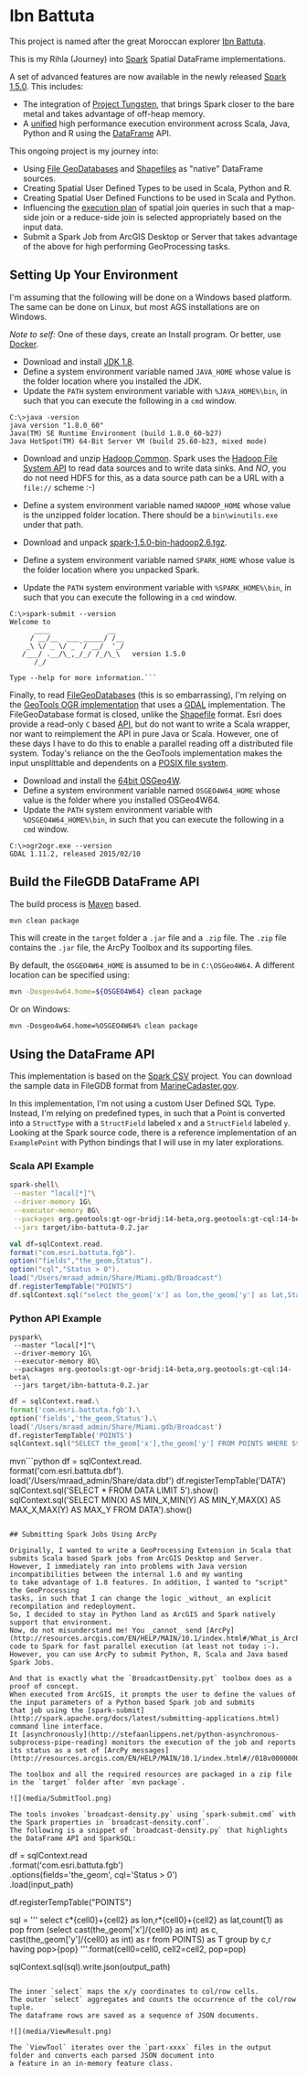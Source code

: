 # Ibn Battuta

This project is named after the great Moroccan explorer [Ibn Battuta](https://en.wikipedia.org/wiki/Ibn_Battuta). 

This is my Rihla (Journey) into [Spark](http://spark.apache.org/) Spatial DataFrame implementations.

A set of advanced features are now available in the newly released [Spark 1.5.0](http://spark.apache.org/releases/spark-release-1-5-0.html). This includes:

* The integration of [Project Tungsten](http://www.oreilly.com/pub/e/3474), that brings Spark closer to the bare metal and takes advantage of off-heap memory.
* A [unified](https://databricks.com/blog/2015/02/17/introducing-dataframes-in-spark-for-large-scale-data-science.html) high performance execution environment across Scala, Java, Python and R using the [DataFrame](http://spark.apache.org/docs/latest/sql-programming-guide.html) API.

This ongoing project is my journey into:

* Using [File GeoDatabases](http://www.esri.com/news/arcuser/0309/files/9reasons.pdf) and [Shapefiles](https://en.wikipedia.org/wiki/Shapefile) as "native" DataFrame sources.
* Creating Spatial User Defined Types to be used in Scala, Python and R.
* Creating Spatial User Defined Functions to be used in Scala and Python.
* Influencing the [execution plan](https://databricks.com/blog/2015/04/13/deep-dive-into-spark-sqls-catalyst-optimizer.html) of spatial join queries in such that a map-side join or a reduce-side join is selected
appropriately based on the input data.
* Submit a Spark Job from ArcGIS Desktop or Server that takes advantage of the above for high performing GeoProcessing tasks.

## Setting Up Your Environment

I'm assuming that the following will be done on a Windows based platform. The same can be done on Linux, but most AGS installations are on Windows.

*Note to self:* One of these days, create an Install program. Or better, use [Docker](https://www.docker.com/). 

* Download and install [JDK 1.8](http://www.oracle.com/technetwork/java/javase/downloads/jdk8-downloads-2133151.html).
* Define a system environment variable named `JAVA_HOME` whose value is the folder location where you installed the JDK.
* Update the `PATH` system environment variable with `%JAVA_HOME%\bin`, in such that you can execute the following in a `cmd` window.

```
C:\>java -version
java version "1.8.0_60"
Java(TM) SE Runtime Environment (build 1.8.0_60-b27)
Java HotSpot(TM) 64-Bit Server VM (build 25.60-b23, mixed mode)
```

* Download and unzip [Hadoop Common](https://github.com/srccodes/hadoop-common-2.2.0-bin/archive/master.zip).
Spark uses the [Hadoop File System API](https://hadoop.apache.org/docs/current/api/org/apache/hadoop/fs/FileSystem.html) to read data sources and to write data sinks.
And *NO*, you do not need HDFS for this, as a data source path can be a URL with a `file://` scheme :-)
* Define a system environment variable named `HADOOP_HOME` whose value is the unzipped folder location. There should be a `bin\winutils.exe` under that path.
 
* Download and unpack [spark-1.5.0-bin-hadoop2.6.tgz](http://d3kbcqa49mib13.cloudfront.net/spark-1.5.0-bin-hadoop2.6.tgz).
* Define a system environment variable named `SPARK_HOME` whose value is the folder location where you unpacked Spark.
* Update the `PATH` system environment variable with `%SPARK_HOME%\bin`, in such that you can execute the following in a `cmd` window.

```
C:\>spark-submit --version
Welcome to
      ____              __
     / __/__  ___ _____/ /__
    _\ \/ _ \/ _ `/ __/  '_/
   /___/ .__/\_,_/_/ /_/\_\   version 1.5.0
      /_/

Type --help for more information.```
```

Finally, to read [FileGeoDatabases](http://www.esri.com/news/arcuser/0309/files/9reasons.pdf) (this is so embarrassing), I'm relying
on the [GeoTools OGR implementation](http://docs.geotools.org/stable/userguide/library/data/ogr.html) that uses a [GDAL](http://www.gdal.org/drv_openfilegdb.html) implementation.
The FileGeoDatabase format is closed, unlike the [Shapefile](https://en.wikipedia.org/wiki/Shapefile) format.
Esri does provide a read-only `C` based [API](http://www.esri.com/apps/products/download/#File_Geodatabase_API_1.4), but do not want to write a Scala wrapper, nor want to reimplement the API in pure Java or Scala.
However, one of these days I have to do this to enable a parallel reading off a distributed file system.
Today's reliance on the the GeoTools implementation makes the input unsplittable and dependents on a [POSIX file system](https://en.wikipedia.org/wiki/POSIX).
 
* Download and install the [64bit OSGeo4W](http://trac.osgeo.org/osgeo4w/).
* Define a system environment variable named `OSGEO4W64_HOME` whose value is the folder where you installed OSGeo4W64.
* Update the `PATH` system environment variable with `%OSGEO4W64_HOME%\bin`, in such that you can execute the following in a `cmd` window.

```
C:\>ogr2ogr.exe --version
GDAL 1.11.2, released 2015/02/10
```

## Build the FileGDB DataFrame API

The build process is [Maven](https://maven.apache.org/) based.

```bash
mvn clean package
```

This will create in the `target` folder a `.jar` file and a `.zip` file.
The `.zip` file contains the `.jar` file, the ArcPy Toolbox and its supporting files.
 
By default, the `OSGEO4W64_HOME` is assumed to be in `C:\OSGeo4W64`. A different location can be specified using:

```bash
mvn -Dosgeo4w64.home=${OSGEO4W64} clean package
```

Or on Windows:

```
mvn -Dosgeo4w64.home=%OSGEO4W64% clean package
```

## Using the DataFrame API

This implementation is based on the [Spark CSV](https://github.com/databricks/spark-csv) project.
You can download the sample data in FileGDB format from [MarineCadaster.gov](ftp://ftp.coast.noaa.gov/temp/MarineCadastre/AIS.SampleData.zip).

In this implementation, I'm not using a custom User Defined SQL Type.
Instead, I'm relying on predefined types, in such that a Point is converted into a `StructType` with a `StructField` labeled `x` and a `StructField` labeled `y`.
Looking at the Spark source code, there is a reference implementation of an `ExamplePoint` with Python bindings that I will use in my later explorations.

### Scala API Example

```bash
spark-shell\
 --master "local[*]"\
 --driver-memory 1G\
 --executor-memory 8G\
 --packages org.geotools:gt-ogr-bridj:14-beta,org.geotools:gt-cql:14-beta\
 --jars target/ibn-battuta-0.2.jar
```

```scala
val df=sqlContext.read.
format("com.esri.battuta.fgb").
option("fields","the_geom,Status").
option("cql","Status > 0").
load("/Users/mraad_admin/Share/Miami.gdb/Broadcast")
df.registerTempTable("POINTS")
df.sqlContext.sql("select the_geom['x'] as lon,the_geom['y'] as lat,Status from POINTS limit 10").show()
```

### Python API Example

```shell
pyspark\
 --master "local[*]"\
 --driver-memory 1G\
 --executor-memory 8G\
 --packages org.geotools:gt-ogr-bridj:14-beta,org.geotools:gt-cql:14-beta\
 --jars target/ibn-battuta-0.2.jar
```

```python
df = sqlContext.read.\
format('com.esri.battuta.fgb').\
option('fields','the_geom,Status').\
load('/Users/mraad_admin/Share/Miami.gdb/Broadcast')
df.registerTempTable('POINTS')
sqlContext.sql("SELECT the_geom['x'],the_geom['y'] FROM POINTS WHERE Status>0 LIMIT 5").show()
```

mvn```python
df = sqlContext.read.\
format('com.esri.battuta.dbf').\
load('/Users/mraad_admin/Share/data.dbf')
df.registerTempTable('DATA')
sqlContext.sql('SELECT * FROM DATA LIMIT 5').show()
sqlContext.sql('SELECT MIN(X) AS MIN_X,MIN(Y) AS MIN_Y,MAX(X) AS MAX_X,MAX(Y) AS MAX_Y FROM DATA').show()
```

## Submitting Spark Jobs Using ArcPy

Originally, I wanted to write a GeoProcessing Extension in Scala that submits Scala based Spark jobs from ArcGIS Desktop and Server.
However, I immediately ran into problems with Java version incompatibilities between the internal 1.6 and my wanting
to take advantage of 1.8 features. In addition, I wanted to "script" the GeoProcessing
tasks, in such that I can change the logic _without_ an explicit recompilation and redeployment.
So, I decided to stay in Python land as ArcGIS and Spark natively support that environment.
Now, do not misunderstand me! You _cannot_ send [ArcPy](http://resources.arcgis.com/EN/HELP/MAIN/10.1/index.html#/What_is_ArcPy/000v000000v7000000/) code to Spark for fast parallel execution (at least not today :-).
However, you can use ArcPy to submit Python, R, Scala and Java based Spark Jobs.

And that is exactly what the `BroadcastDensity.pyt` toolbox does as a proof of concept.
When executed from ArcGIS, it prompts the user to define the values of the input parameters of a Python based Spark job and submits
that job using the [spark-submit](http://spark.apache.org/docs/latest/submitting-applications.html) command line interface.
It [asynchronously](http://stefaanlippens.net/python-asynchronous-subprocess-pipe-reading) monitors the execution of the job and reports its status as a set of [ArcPy messages](http://resources.arcgis.com/EN/HELP/MAIN/10.1/index.html#//018v00000007000000).

The toolbox and all the required resources are packaged in a zip file in the `target` folder after `mvn package`.

![](media/SubmitTool.png)

The tools invokes `broadcast-density.py` using `spark-submit.cmd` with the Spark properties in `broadcast-density.conf`.
The following is a snippet of `broadcast-density.py` that highlights the DataFrame API and SparkSQL:

```
df = sqlContext.read \
    .format('com.esri.battuta.fgb') \
    .options(fields='the_geom', cql='Status > 0') \
    .load(input_path)

df.registerTempTable("POINTS")

sql = '''
      select c*{cell0}+{cell2} as lon,r*{cell0}+{cell2} as lat,count(1) as pop from
      (select cast(the_geom['x']/{cell0} as int) as c, cast(the_geom['y']/{cell0} as int) as r from POINTS) as T
      group by c,r having pop>{pop}
    '''.format(cell0=cell0, cell2=cell2, pop=pop)

sqlContext.sql(sql).write.json(output_path)
```

The inner `select` maps the x/y coordinates to col/row cells.
The outer `select` aggregates and counts the occurrence of the col/row tuple.
The dataframe rows are saved as a sequence of JSON documents.

![](media/ViewResult.png)

The `ViewTool` iterates over the `part-xxxx` files in the output folder and converts each parsed JSON document into
a feature in an in-memory feature class.
